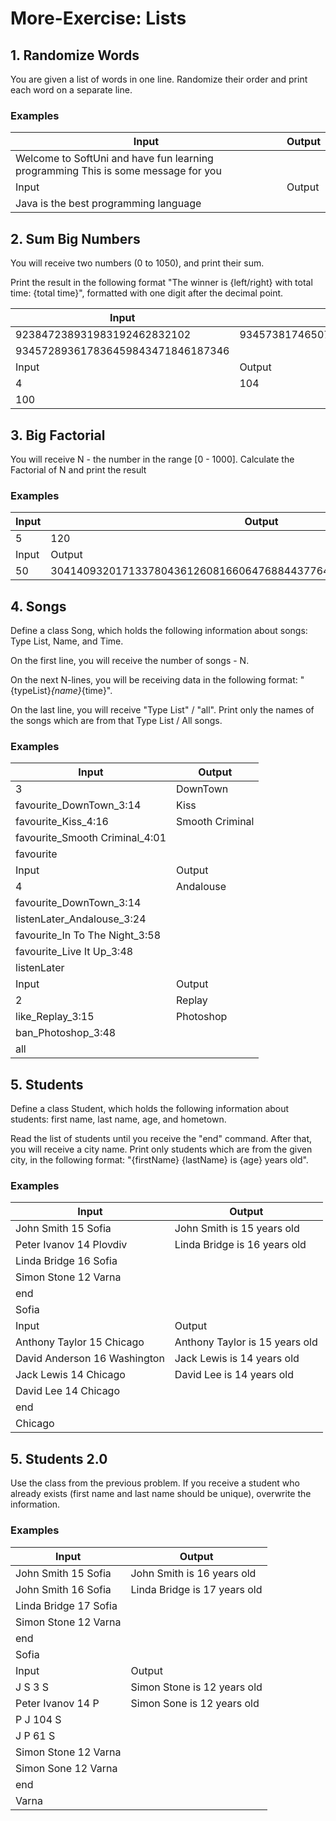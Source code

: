 # More-Exercise: Lists

## 1. Randomize Words

You are given a list of words in one line. Randomize their order and print each word on a separate line.

### Examples

| Input  | Output |   
| ------ | ------ |
| Welcome to SoftUni and have fun learning programming This is some message for you |     |
| Input  | Output |
| Java is the best programming language|    |


## 2. Sum Big Numbers

You will receive two numbers (0 to 1050), and print their sum.

Print the result in the following format "The winner is {left/right} with total time: {total time}", formatted with one digit after the decimal point.

| Input  | Output |
| ------ | ------ |
|923847238931983192462832102  | 934573817465075391826664309019448  |
|934572893617836459843471846187346  |          |
| Input  | Output |
|4       | 104   |
|100       |    |


## 3. Big Factorial

You will receive N - the number in the range [0 - 1000]. Calculate the Factorial of N and print the result


### Examples 

| Input  | Output |   
| ------ | ------ |
| 5 |  120    |
| Input  | Output |
| 50 |  30414093201713378043612608166064768844377641568960512000000000000  |


## 4. Songs

Define a class Song, which holds the following information about songs: Type List, Name, and Time.

On the first line, you will receive the number of songs - N.

On the next N-lines, you will be receiving data in the following format: "{typeList}_{name}_{time}".

On the last line, you will receive "Type List" / "all". Print only the names of the songs which are from that Type List / All songs.


### Examples

| Input  | Output |   
| ------ | ------ |
| 3      | DownTown       |
| favourite_DownTown_3:14      |   Kiss     |
| favourite_Kiss_4:16      |    Smooth Criminal      |
| favourite_Smooth Criminal_4:01     |      |
| favourite       |                 |
| Input  | Output |  
| 4      |   Andalouse     |
| favourite_DownTown_3:14      |        |
| listenLater_Andalouse_3:24    |        |
| favourite_In To The Night_3:58   |        |
| favourite_Live It Up_3:48      |                 |
| listenLater      |                 |
| Input  | Output |  
| 2      |   Replay     |
| like_Replay_3:15     |   Photoshop     |
| ban_Photoshop_3:48      |        |
| all    |        |


## 5.	Students

Define a class Student, which holds the following information about students: first name, last name, age, and hometown.

Read the list of students until you receive the "end" command. After that, you will receive a city name. Print only students which are from the given city, in the following format: "{firstName} {lastName} is {age} years old".

### Examples

| Input  | Output |   
| ------ | ------ |
| John Smith 15 Sofia   |   John Smith is 15 years old  |
| Peter Ivanov 14 Plovdiv   | Linda Bridge is 16 years old  |
|  Linda Bridge 16 Sofia    |         |
|   Simon Stone 12 Varna   |         |
|   end     |         |
|   Sofia    |         |
| Input  | Output |  
| Anthony Taylor 15 Chicago  |   Anthony Taylor is 15 years old |
| David Anderson 16 Washington   | Jack Lewis is 14 years old  |
|  Jack Lewis 14 Chicago    |  David Lee is 14 years old       |
|   David Lee 14 Chicago  |         |
|   end     |         |
|   Chicago    |         |

## 5.	Students 2.0

Use the class from the previous problem. If you receive a student who already exists (first name and last name should be unique), overwrite the information.

### Examples

| Input  | Output |   
| ------ | ------ |
| John Smith 15 Sofia   |   John Smith is 16 years old  |
| John Smith 16 Sofia   | Linda Bridge is 17 years old  |
|  Linda Bridge 17 Sofia    |         |
|   Simon Stone 12 Varna   |         |
|   end     |         |
|   Sofia    |         |
| Input  | Output |  
| J S 3 S  |   Simon Stone is 12 years old|
| Peter Ivanov 14 P  | Simon Sone is 12 years old  |
|  P J 104 S   |       |
|   J P 61 S  |         |
|   Simon Stone 12 Varna  |         |
|   Simon Sone 12 Varna  |         |
|   end     |         |
|   Varna    |         |